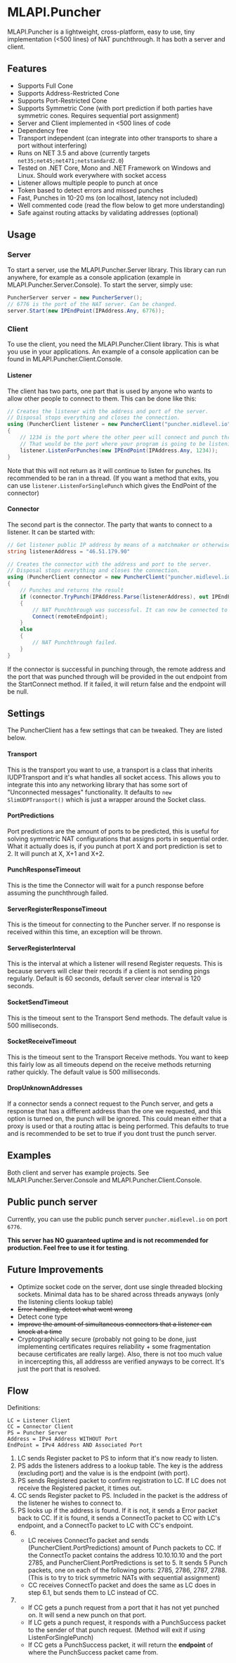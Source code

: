 # MLAPI.Puncher
MLAPI.Puncher is a lightweight, cross-platform, easy to use, tiny implementation (<500 lines) of NAT punchthrough. It has both a server and client.

## Features
* Supports Full Cone
* Supports Address-Restricted Cone
* Supports Port-Restricted Cone
* Supports Symmetric Cone (with port prediction if both parties have symmetric cones. Requires sequential port assignment)
* Server and Client implemented in <500 lines of code
* Dependency free
* Transport independent (can integrate into other transports to share a port without interfering)
* Runs on NET 3.5 and above (currently targets ``net35;net45;net471;netstandard2.0``)
* Tested on .NET Core, Mono and .NET Framework on Windows and Linux. Should work everywhere with socket access
* Listener allows multiple people to punch at once
* Token based to detect errors and missed punches
* Fast, Punches in 10-20 ms (on localhost, latency not included)
* Well commented code (read the flow below to get more understanding)
* Safe against routing attacks by validating addresses (optional)

## Usage

### Server
To start a server, use the MLAPI.Puncher.Server library. This library can run anywhere, for example as a console application (example in MLAPI.Puncher.Server.Console).
To start the server, simply use:

```csharp
PuncherServer server = new PuncherServer();
// 6776 is the port of the NAT server. Can be changed.
server.Start(new IPEndPoint(IPAddress.Any, 6776));
```

### Client
To use the client, you need the MLAPI.Puncher.Client library. This is what you use in your applications. An example of a console application can be found in MLAPI.Puncher.Client.Console.

#### Listener
The client has two parts, one part that is used by anyone who wants to allow other people to connect to them. This can be done like this:

```csharp
// Creates the listener with the address and port of the server.
// Disposal stops everything and closes the connection.
using (PuncherClient listener = new PuncherClient("puncher.midlevel.io", 6776))
{
    // 1234 is the port where the other peer will connect and punch through.
    // That would be the port where your program is going to be listening after the punch is done.
    listener.ListenForPunches(new IPEndPoint(IPAddress.Any, 1234));
}
```

Note that this will not return as it will continue to listen for punches. Its recommended to be ran in a thread. (If you want a method that exits, you can use ``listener.ListenForSinglePunch`` which gives the EndPoint of the connector)

#### Connector
The second part is the connector. The party that wants to connect to a listener. It can be started with:

```csharp
// Get listener public IP address by means of a matchmaker or otherwise.
string listenerAddress = "46.51.179.90"

// Creates the connector with the address and port to the server.
// Disposal stops everything and closes the connection.
using (PuncherClient connector = new PuncherClient("puncher.midlevel.io", 6776))
{
    // Punches and returns the result
    if (connector.TryPunch(IPAddress.Parse(listenerAddress), out IPEndPoint remoteEndPoint);
    {
        // NAT Punchthrough was successful. It can now be connected to using your normal connection logic.
        Connect(remoteEndpoint);
    }
    else
    {
        // NAT Punchthrough failed.
    }
}
```

If the connector is successful in punching through, the remote address and the port that was punched through will be provided in the out endpoint from the StartConnect method. If it failed, it will return false and the endpoint will be null.

## Settings
The PuncherClient has a few settings that can be tweaked. They are listed below.


#### Transport
This is the transport you want to use, a transport is a class that inherits IUDPTransport and it's what handles all socket access. This allows you to integrate this into any networking library that has some sort of "Unconnected messages" functionality. It defaults to ``new SlimUDPTransport()`` which is just a wrapper around the Socket class.

#### PortPredictions
Port predictions are the amount of ports to be predicted, this is useful for solving symmetric NAT configurations that assigns ports in sequential order. What it actually does is, if you punch at port X and port prediction is set to 2. It will punch at X, X+1 and X+2.

#### PunchResponseTimeout
This is the time the Connector will wait for a punch response before assuming the punchthrough failed.

#### ServerRegisterResponseTimeout
This is the timeout for connecting to the Puncher server. If no response is received within this time, an exception will be thrown.

#### ServerRegisterInterval
This is the interval at which a listener will resend Register requests. This is because servers will clear their records if a client is not sending pings regularly. Default is 60 seconds, default server clear interval is 120 seconds.

#### SocketSendTimeout
This is the timeout sent to the Transport Send methods. The default value is 500 milliseconds.

#### SocketReceiveTimeout
This is the timeout sent to the Transport Receive methods. You want to keep this fairly low as all timeouts depend on the receive methods returning rather quickly. The default value is 500 milliseconds.

#### DropUnknownAddresses
If a connector sends a connect request to the Punch server, and gets a response that has a different address than the one we requested, and this option is turned on, the punch will be ignored. This could mean either that a proxy is used or that a routing attac is being performed. This defaults to true and is recommended to be set to true if you dont trust the punch server.

## Examples
Both client and server has example projects. See MLAPI.Puncher.Server.Console and MLAPI.Puncher.Client.Console.

## Public punch server
Currently, you can use the public punch server ``puncher.midlevel.io`` on port ``6776``. 

**This server has NO guaranteed uptime and is not recommended for production. Feel free to use it for testing**.

## Future Improvements
* Optimize socket code on the server, dont use single threaded blocking sockets. Minimal data has to be shared across threads anyways (only the listening clients lookup table)
* ~~Error handling, detect what went wrong~~
* Detect cone type
* ~~Improve the amount of simultaneous connectors that a listener can knock at a time~~
* Cryptographically secure (probably not going to be done, just implementing certificates requires reliability + some fragmentation because certificates are really large). Also, there is not too much value in incercepting this, all addresss are verified anyways to be correct. It's just the port that is resolved.

## Flow
Definitions:
```
LC = Listener Client
CC = Connector Client
PS = Puncher Server
Address = IPv4 Address WITHOUT Port
EndPoint = IPv4 Address AND Associated Port
```

1. LC sends Register packet to PS to inform that it's now ready to listen.
2. PS adds the listeners address to a lookup table. The key is the address (excluding port) and the value is is the endpoint (with port).
3. PS sends Registered packet to confirm registration to LC. If LC does not receive the Registered packet, it times out.
4. CC sends Register packet to PS. Included in the packet is the address of the listener he wishes to connect to.
5. PS looks up if the address is found. If it is not, it sends a Error packet back to CC. If it is found, it sends a ConnectTo packet to CC with LC's endpoint, and a ConnectTo packet to LC with CC's endpoint.
6. * LC receives ConnectTo packet and sends (PuncherClient.PortPredictions) amount of  Punch packets to CC. If the ConnectTo packet contains the address 10.10.10.10 and the port 2785, and PuncherClient.PortPredictions is set to 5. It sends 5 Punch packets, one on each of the following ports: 2785, 2786, 2787, 2788. (This is to try to trick symmetric NATs with sequential assignment)
   * CC receives ConnectTo packet and does the same as LC does in step 6.1, but sends them to LC instead of CC.
7. * If CC gets a punch request from a port that it has not yet punched on. It will send a new punch on that port.
   * If LC gets a punch request, it responds with a PunchSuccess packet to the sender of that punch request. (Method will exit if using ListenForSinglePunch)
   * If CC gets a PunchSuccess packet, it will return the **endpoint** of where the PunchSuccess packet came from.
